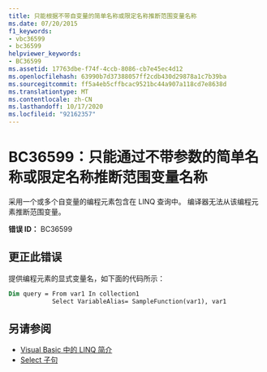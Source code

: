 ```yaml
---
title: 只能根据不带自变量的简单名称或限定名称推断范围变量名称
ms.date: 07/20/2015
f1_keywords:
- vbc36599
- bc36599
helpviewer_keywords:
- BC36599
ms.assetid: 17763dbe-f74f-4ccb-8086-cb7e45ec4d12
ms.openlocfilehash: 63990b7d37388057ff2cdb430d29878a1c7b39ba
ms.sourcegitcommit: ff5a4eb5cffbcac9521bc44a907a118cd7e8638d
ms.translationtype: MT
ms.contentlocale: zh-CN
ms.lasthandoff: 10/17/2020
ms.locfileid: "92162357"
---
```

# <a name="bc36599-range-variable-name-can-be-inferred-only-from-a-simple-or-qualified-name-with-no-arguments"></a>BC36599：只能通过不带参数的简单名称或限定名称推断范围变量名称

采用一个或多个自变量的编程元素包含在 LINQ 查询中。 编译器无法从该编程元素推断范围变量。

**错误 ID：** BC36599

## <a name="to-correct-this-error"></a>更正此错误

提供编程元素的显式变量名，如下面的代码所示：

```vb
Dim query = From var1 In collection1
            Select VariableAlias= SampleFunction(var1), var1
```

## <a name="see-also"></a>另请参阅

- [Visual Basic 中的 LINQ 简介](../../programming-guide/language-features/linq/introduction-to-linq.md)
- [Select 子句](../queries/select-clause.md)
